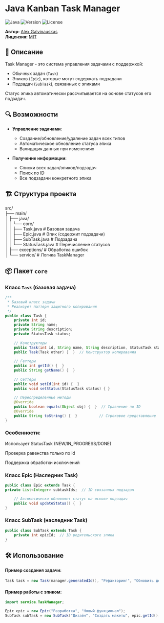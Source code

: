 
# Java Kanban Task Manager

![Java](https://img.shields.io/badge/Java-17%2B-orange)
![Version](https://img.shields.io/badge/version-1.0.1-blue)
![License](https://img.shields.io/badge/license-MIT-green)

**Автор:** [Alex Galvinauskas](https://github.com/Alex-Galvinauskas)  
**Лицензия:** [MIT](LICENSE)

## 🚀 Описание

Task Manager - это система управления задачами с поддержкой:
- Обычных задач (`Task`)
- Эпиков (`Epic`), которые могут содержать подзадачи
- Подзадач (`SubTask`), связанных с эпиками

Статус эпика автоматически рассчитывается на основе статусов его подзадач.

## 🔍 Возможности

- **Управление задачами**:
    - Создание/обновление/удаление задач всех типов
    - Автоматическое обновление статуса эпика
    - Валидация данных при изменениях

- **Получение информации**:
    - Списки всех задач/эпиков/подзадач
    - Поиск по ID
    - Все подзадачи конкретного эпика

## 🏗 Структура проекта  

src/  
├── main/  
│ ├── java/  
│ │ └── core/  
│ │ ├── Task.java # Базовая задача  
│ │ ├── Epic.java # Эпик (содержит подзадачи)  
│ │ ├── SubTask.java # Подзадача  
│ │ └── StatusTask.java # Перечисление статусов  
│ ├── exceptions/ # Обработка ошибок  
│ └── service/ # Логика TaskManager  

## 📦 Пакет `core`

### Класс `Task` (базовая задача)

```java
/**
 * Базовый класс задачи
 * Реализует паттерн защитного копирования
 */
public class Task {
    private int id;
    private String name;
    private String description;
    private StatusTask status;
    
    // Конструкторы
    public Task(int id, String name, String description, StatusTask status) {  }
    public Task(Task other) {  }  // Конструктор копирования
    
    // Геттеры
    public int getId() {  }
    public String getName() {  }
    
    // Сеттеры
    public void setId(int id) {  }
    public void setStatus(StatusTask status) { }
    
    // Переопределенные методы
    @Override
    public boolean equals(Object obj) {  }  // Сравнение по ID
    @Override
    public String toString() {  }          // Строковое представление
}  
```  
### Особенности:

Использует StatusTask (NEW/IN_PROGRESS/DONE)

Проверка равенства только по id

Поддержка обработки исключений

### Класс Epic (Наследник Task)  
```java
public class Epic extends Task {
private List<Integer> subtaskIds;  // ID связанных подзадач

    // Автоматически обновляет статус на основе подзадач
    public void updateStatus() {  }
}  
```  

### Класс SubTask (наследник Task)  
  
```java  
public class SubTask extends Task {
    private int epicId;  // ID родительского эпика
}  
```  

## 🛠 Использование  

#### Пример создания задачи:  
```java  
Task task = new Task(manager.generatedId(), "Рефакторинг", "Обновить документацию", StatusTask.NEW);  
```  
  
#### Пример работы с эпиком:

```java  
import service.TaskManager;

Epic epic = new Epic("Разработка", "Новый функционал");
SubTask subTask = new SubTask("Дизайн", "Создать макеты", epic.getId());  
```